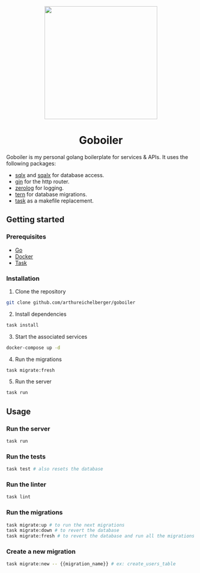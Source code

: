 <center>
<img src="https://github.com/MariaLetta/free-gophers-pack/blob/master/characters/png/47.png?raw=true" width="300px">

# Goboiler
</center>

Goboiler is my personal golang boilerplate for services & APIs.
It uses the following packages:
- [sqlx](https://github.com/jackc/sqlx) and [sqalx](https://github.com/heetch/sqalx) for database access.
- [gin](https://github.com/gin-gonic/gin) for the http router.
- [zerolog](https://github.com/rs/zerolog) for logging.
- [tern](https://github.com/jackc/tern) for database migrations.
- [task](https://taskfile.dev) as a makefile replacement.

## Getting started

### Prerequisites

- [Go](https://golang.org/dl/)
- [Docker](https://www.docker.com/products/docker-desktop)
- [Task](https://taskfile.dev/#/installation)

### Installation

1. Clone the repository
```sh
git clone github.com/arthureichelberger/goboiler
```

2. Install dependencies
```sh
task install
```

3. Start the associated services
```sh
docker-compose up -d
```

4. Run the migrations
```sh
task migrate:fresh
```

5. Run the server
```sh
task run
```

## Usage

### Run the server
```sh
task run
```

### Run the tests
```sh
task test # also resets the database
```

### Run the linter
```sh
task lint
```

### Run the migrations
```sh
task migrate:up # to run the next migrations
task migrate:down # to revert the database
task migrate:fresh # to revert the database and run all the migrations
```

### Create a new migration
```sh
task migrate:new -- {{migration_name}} # ex: create_users_table
```
